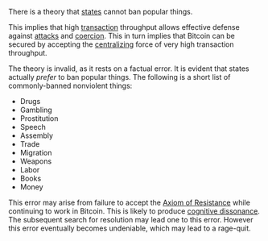 There is a theory that [states](Glossary#state) cannot ban popular things.

This implies that high [transaction](Glossary#transaction) throughput allows effective defense against [attacks](Glossary#attack) and [coercion](Glossary#coercion). This in turn implies that Bitcoin can be secured by accepting the [centralizing](Glossary#centralization) force of very high transaction throughput.

The theory is invalid, as it rests on a factual error. It is evident that states actually *prefer* to ban popular things. The following is a short list of commonly-banned nonviolent things:

* Drugs
* Gambling
* Prostitution
* Speech
* Assembly
* Trade
* Migration
* Weapons
* Labor
* Books
* Money

This error may arise from failure to accept the [Axiom of Resistance](Axiom-of-Resistance) while continuing to work in Bitcoin. This is likely to produce [cognitive dissonance](https://en.wikipedia.org/wiki/Cognitive_dissonance). The subsequent search for resolution may lead one to this error. However this error eventually becomes undeniable, which may lead to a rage-quit.